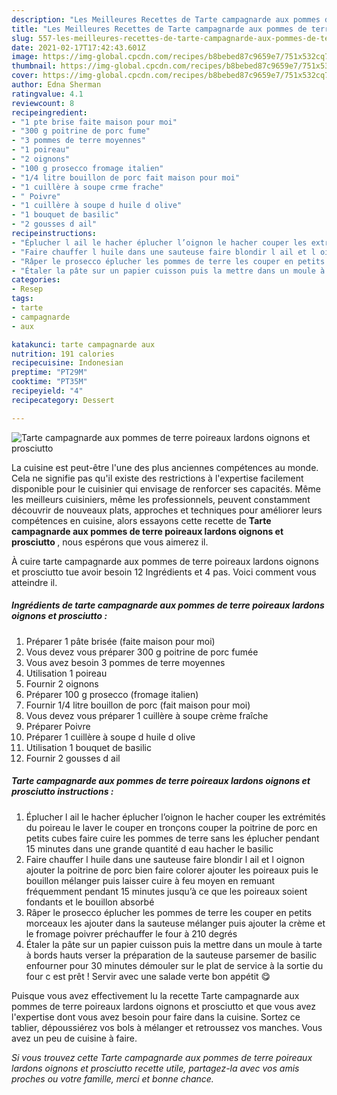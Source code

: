 ```yaml
---
description: "Les Meilleures Recettes de Tarte campagnarde aux pommes de terre poireaux lardons oignons et prosciutto"
title: "Les Meilleures Recettes de Tarte campagnarde aux pommes de terre poireaux lardons oignons et prosciutto"
slug: 557-les-meilleures-recettes-de-tarte-campagnarde-aux-pommes-de-terre-poireaux-lardons-oignons-et-prosciutto
date: 2021-02-17T17:42:43.601Z
image: https://img-global.cpcdn.com/recipes/b8bebed87c9659e7/751x532cq70/tarte-campagnarde-aux-pommes-de-terre-poireaux-lardons-oignons-et-prosciutto-photo-principale-de-la-recette.jpg
thumbnail: https://img-global.cpcdn.com/recipes/b8bebed87c9659e7/751x532cq70/tarte-campagnarde-aux-pommes-de-terre-poireaux-lardons-oignons-et-prosciutto-photo-principale-de-la-recette.jpg
cover: https://img-global.cpcdn.com/recipes/b8bebed87c9659e7/751x532cq70/tarte-campagnarde-aux-pommes-de-terre-poireaux-lardons-oignons-et-prosciutto-photo-principale-de-la-recette.jpg
author: Edna Sherman
ratingvalue: 4.1
reviewcount: 8
recipeingredient:
- "1 pte brise faite maison pour moi"
- "300 g poitrine de porc fume"
- "3 pommes de terre moyennes"
- "1 poireau"
- "2 oignons"
- "100 g prosecco fromage italien"
- "1/4 litre bouillon de porc fait maison pour moi"
- "1 cuillère à soupe crme frache"
- " Poivre"
- "1 cuillère à soupe d huile d olive"
- "1 bouquet de basilic"
- "2 gousses d ail"
recipeinstructions:
- "Éplucher l ail le hacher éplucher l’oignon le hacher couper les extrémités du poireau le laver le couper en tronçons couper la poitrine de porc en petits cubes faire cuire les pommes de terre sans les éplucher pendant 15 minutes dans une grande quantité d eau hacher le basilic"
- "Faire chauffer l huile dans une sauteuse faire blondir l ail et l oignon ajouter la poitrine de porc bien faire colorer ajouter les poireaux puis le bouillon mélanger puis laisser cuire à feu moyen en remuant fréquemment pendant 15 minutes jusqu’à ce que les poireaux soient fondants et le bouillon absorbé"
- "Râper le prosecco éplucher les pommes de terre les couper en petits morceaux les ajouter dans la sauteuse mélanger puis ajouter la crème et le fromage poivrer préchauffer le four à 210 degrés"
- "Étaler la pâte sur un papier cuisson puis la mettre dans un moule à tarte à bords hauts verser la préparation de la sauteuse parsemer de basilic enfourner pour 30 minutes démouler sur le plat de service à la sortie du four c est prêt ! Servir avec une salade verte bon appétit 😋"
categories:
- Resep
tags:
- tarte
- campagnarde
- aux

katakunci: tarte campagnarde aux 
nutrition: 191 calories
recipecuisine: Indonesian
preptime: "PT29M"
cooktime: "PT35M"
recipeyield: "4"
recipecategory: Dessert

---
```



![Tarte campagnarde aux pommes de terre poireaux lardons oignons et prosciutto](https://img-global.cpcdn.com/recipes/b8bebed87c9659e7/751x532cq70/tarte-campagnarde-aux-pommes-de-terre-poireaux-lardons-oignons-et-prosciutto-photo-principale-de-la-recette.jpg)

La cuisine est peut-être l'une des plus anciennes compétences au monde. Cela ne signifie pas qu'il existe des restrictions à l'expertise facilement disponible pour le cuisinier qui envisage de renforcer ses capacités. Même les meilleurs cuisiniers, même les professionnels, peuvent constamment découvrir de nouveaux plats, approches et techniques pour améliorer leurs compétences en cuisine, alors essayons cette recette de <strong> Tarte campagnarde aux pommes de terre poireaux lardons oignons et prosciutto </strong>, nous espérons que vous aimerez il.

<!--inarticleads1-->

À cuire tarte campagnarde aux pommes de terre poireaux lardons oignons et prosciutto tue avoir besoin 12 Ingrédients et 4 pas. Voici comment vous atteindre il.

##### Ingrédients de tarte campagnarde aux pommes de terre poireaux lardons oignons et prosciutto :

1. Préparer 1 pâte brisée (faite maison pour moi)
1. Vous devez vous préparer 300 g poitrine de porc fumée
1. Vous avez besoin 3 pommes de terre moyennes
1. Utilisation 1 poireau
1. Fournir 2 oignons
1. Préparer 100 g prosecco (fromage italien)
1. Fournir 1/4 litre bouillon de porc (fait maison pour moi)
1. Vous devez vous préparer 1 cuillère à soupe crème fraîche
1. Préparer  Poivre
1. Préparer 1 cuillère à soupe d huile d olive
1. Utilisation 1 bouquet de basilic
1. Fournir 2 gousses d ail




<!--inarticleads2-->

##### Tarte campagnarde aux pommes de terre poireaux lardons oignons et prosciutto instructions :

1. Éplucher l ail le hacher éplucher l’oignon le hacher couper les extrémités du poireau le laver le couper en tronçons couper la poitrine de porc en petits cubes faire cuire les pommes de terre sans les éplucher pendant 15 minutes dans une grande quantité d eau hacher le basilic
1. Faire chauffer l huile dans une sauteuse faire blondir l ail et l oignon ajouter la poitrine de porc bien faire colorer ajouter les poireaux puis le bouillon mélanger puis laisser cuire à feu moyen en remuant fréquemment pendant 15 minutes jusqu’à ce que les poireaux soient fondants et le bouillon absorbé
1. Râper le prosecco éplucher les pommes de terre les couper en petits morceaux les ajouter dans la sauteuse mélanger puis ajouter la crème et le fromage poivrer préchauffer le four à 210 degrés
1. Étaler la pâte sur un papier cuisson puis la mettre dans un moule à tarte à bords hauts verser la préparation de la sauteuse parsemer de basilic enfourner pour 30 minutes démouler sur le plat de service à la sortie du four c est prêt ! Servir avec une salade verte bon appétit 😋




<!--inarticleads1-->

<p>
Puisque vous avez effectivement lu la recette Tarte campagnarde aux pommes de terre poireaux lardons oignons et prosciutto et que vous avez l'expertise dont vous avez besoin pour faire dans la cuisine. Sortez ce tablier, dépoussiérez vos bols à mélanger et retroussez vos manches. Vous avez un peu de cuisine à faire.
</p>

<p>
<i>Si vous trouvez cette Tarte campagnarde aux pommes de terre poireaux lardons oignons et prosciutto recette utile, partagez-la avec vos amis proches ou votre famille, merci et bonne chance.</i>
</p>
